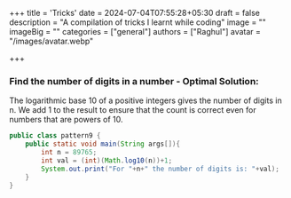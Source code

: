+++
title = 'Tricks'
date = 2024-07-04T07:55:28+05:30
draft = false
description = "A compilation of tricks I learnt while coding"
image = ""
imageBig = ""
categories = ["general"]
authors = ["Raghul"]
avatar = "/images/avatar.webp"

+++

### Find the number of digits in a number - Optimal Solution:

The logarithmic base 10 of a positive integers gives the number of  digits in n. We add 1 to the result to ensure that the count is correct  even for numbers that are powers of 10.

```java
public class pattern9 {
    public static void main(String args[]){
        int n = 89765;
        int val = (int)(Math.log10(n))+1;
        System.out.print("For "+n+" the number of digits is: "+val);
    }
}
```

